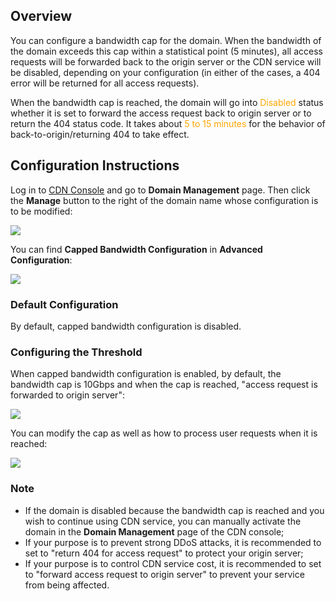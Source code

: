 ## Overview

You can configure a bandwidth cap for the domain. When the bandwidth of the domain exceeds this cap within a statistical point (5 minutes), all access requests will be forwarded back to the origin server or the CDN service will be disabled, depending on your configuration (in either of the cases, a 404 error will be returned for all access requests).

When the bandwidth cap is reached, the domain will go into <font color="orange">Disabled</font> status whether it is set to forward the access request back to origin server or to return the 404 status code. It takes about <font color="orange">5 to 15 minutes</font> for the behavior of back-to-origin/returning 404 to take effect.


## Configuration Instructions

Log in to [CDN Console](https://console.cloud.tencent.com/cdn) and go to **Domain Management** page. Then click the **Manage** button to the right of the domain name whose configuration is to be modified:

![](https://mc.qcloudimg.com/static/img/f92d2ef7e4be2b69185ab43228f025ef/1.png)

You can find **Capped Bandwidth Configuration** in **Advanced Configuration**:

![](https://mc.qcloudimg.com/static/img/0a53afbcf5f33dd59c2ec4e9cc7824c4/2.png)


### Default Configuration

By default, capped bandwidth configuration is disabled.

### Configuring the Threshold

When capped bandwidth configuration is enabled, by default, the bandwidth cap is 10Gbps and when the cap is reached, "access request is forwarded to origin server":

![](https://mc.qcloudimg.com/static/img/d534483a485993d979cbab4bec715d54/3.png)

You can modify the cap as well as how to process user requests when it is reached:

![](https://mc.qcloudimg.com/static/img/771ee9889b358b9b3cfe0a22f5db0f36/4.png)


### Note

+ If the domain is disabled because the bandwidth cap is reached and you wish to continue using CDN service, you can manually activate the domain in the **Domain Management** page of the CDN console;
+ If your purpose is to prevent strong DDoS attacks, it is recommended to set to "return 404 for access request" to protect your origin server;
+ If your purpose is to control CDN service cost, it is recommended to set to "forward access request to origin server" to prevent your service from being affected.
